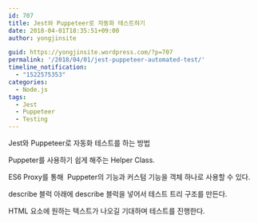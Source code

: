 ```yaml
---
id: 707
title: Jest와 Puppeteer로 자동화 테스트하기
date: 2018-04-01T18:35:51+09:00
author: yongjinsite

guid: https://yongjinsite.wordpress.com/?p=707
permalink: '/2018/04/01/jest-puppeteer-automated-test/'
timeline_notification:
  - "1522575353"
categories:
  - Node.js
tags:
  - Jest
  - Puppeteer
  - Testing
---
```


Jest와 Puppeteer로 자동화 테스트를 하는 방법

Puppeter를 사용하기 쉽게 해주는 Helper Class.

ES6 Proxy를 통해  Puppeter의 기능과 커스텀 기능을 객체 하나로 사용할 수 있다.

<script src="https://gist.github.com/16Yongjin/73b123b6c198fa77aac5ce798069bd8d.js"></script>

describe 블럭 아래에 describe 블럭을 넣어서 테스트 트리 구조를 만든다.

HTML 요소에 원하는 텍스트가 나오길 기대하며 테스트를 진행한다.

<script src="https://gist.github.com/16Yongjin/41b9bec89044eebad0bd7fd1fb5c3339.js"></script>